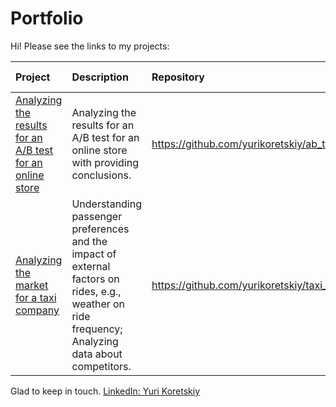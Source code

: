 # Portfolio
Hi! Please see the links to my projects:

| Project | Description | Repository | Libraries used | 
| :---------------------- | :---------------------- | :---------------------- | :---------------------- |
| [Analyzing the results for an A/B test for an online store](https://github.com/yurikoretskiy/ab_test_online_shop)| Analyzing the results for an A/B test for an online store with providing conclusions.| https://github.com/yurikoretskiy/ab_test_online_shop |*pandas, numpy, matplotlib, seaborn, scipy* |
| [Analyzing the market for a taxi company](https://github.com/yurikoretskiy/taxi_market_research/blob/main/taxi_market_research.ipynb) | Understanding passenger preferences and the impact of external factors on rides, e.g., weather on ride frequency; Analyzing data about competitors. | https://github.com/yurikoretskiy/taxi_market_research | *pandas, numpy, matplotlib, seaborn, squarify, scipy* |

Glad to keep in touch.
[LinkedIn: Yuri Koretskiy](https://www.linkedin.com/in/yurikoretskiy/)
